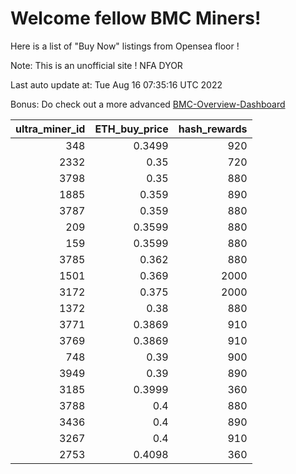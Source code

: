 # Welcome fellow BMC Miners!
Here is a list of "Buy Now" listings from Opensea floor !

Note: This is an unofficial site ! NFA DYOR

Last auto update at: Tue Aug 16 07:35:16 UTC 2022

Bonus: Do check out a more advanced [BMC-Overview-Dashboard](https://dune.com/defifunk/BMC-Overview-Dashboard)


|   ultra_miner_id |   ETH_buy_price |   hash_rewards |
|-----------------:|----------------:|---------------:|
|              348 |          0.3499 |            920 |
|             2332 |          0.35   |            720 |
|             3798 |          0.35   |            880 |
|             1885 |          0.359  |            890 |
|             3787 |          0.359  |            880 |
|              209 |          0.3599 |            880 |
|              159 |          0.3599 |            880 |
|             3785 |          0.362  |            880 |
|             1501 |          0.369  |           2000 |
|             3172 |          0.375  |           2000 |
|             1372 |          0.38   |            880 |
|             3771 |          0.3869 |            910 |
|             3769 |          0.3869 |            910 |
|              748 |          0.39   |            900 |
|             3949 |          0.39   |            890 |
|             3185 |          0.3999 |            360 |
|             3788 |          0.4    |            880 |
|             3436 |          0.4    |            890 |
|             3267 |          0.4    |            910 |
|             2753 |          0.4098 |            360 |